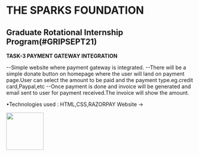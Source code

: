 
# THE SPARKS FOUNDATION 
## Graduate Rotational Internship Program(#GRIPSEPT21)

**TASK-3 PAYMENT GATEWAY INTEGRATION**

--Simple website where payment gateway is integrated.
--There will be a simple donate button on homepage where the user will land on payment page.User can select the amount to be paid and the payment type.eg.credit card,Paypal,etc
--Once payment is done and invoice will be generated and email sent to user for payment received.The invoice will show the amount.

•Technologies used : HTML,CSS,RAZORPAY
Website ->


<img src="https://github.com/nivi2407/PaymentGateway/assets/79712578/19f62d7e-f4dc-4d2a-908e-9b8bc09711f2" width="100" height="100">


